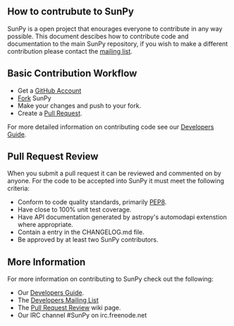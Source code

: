 How to contrubute to SunPy
--------------------------

SunPy is a open project that enourages everyone to contribute in any way possible.
This document descibes how to contribute code and documentation to the main SunPy 
repository, if you wish to make a different contribution please contact the 
[mailing list](https://groups.google.com/forum/#!forum/sunpy).

## Basic Contribution Workflow

* Get a [GitHub Account](https://github.com/signup/free)
* [Fork](https://help.github.com/articles/fork-a-repo) SunPy
* Make your changes and push to your fork.
* Create a [Pull Request](https://help.github.com/articles/using-pull-requests).

For more detailed information on contributing code see our 
[Developers Guide](http://docs.sunpy.org/en/stable/dev.html).

## Pull Request Review

When you submit a pull request it can be reviewed and commented on by anyone.
For the code to be accepted into SunPy it must meet the following criteria:

* Conform to code quality standards, primarily [PEP8](http://legacy.python.org/dev/peps/pep-0008/).
* Have close to 100% unit test coverage.
* Have API documentation generated by astropy's automodapi extenstion where appropriate.
* Contain a entry in the CHANGELOG.md file.
* Be approved by at least two SunPy contributors.

## More Information

For more information on contributing to SunPy check out the following:

* Our [Developers Guide](http://docs.sunpy.org/en/stable/dev.html).
* The [Developers Mailing List](https://groups.google.com/forum/#!forum/sunpy-dev)
* The [Pull Request Review](https://github.com/sunpy/sunpy/wiki/Pull-Request-Review-Procedure) wiki page.
* Our IRC channel #SunPy on irc.freenode.net
